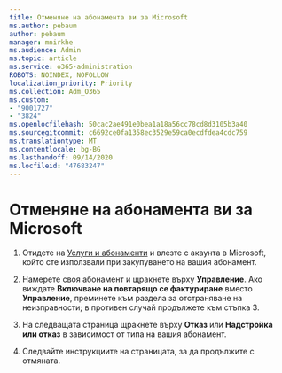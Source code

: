 ```yaml
---
title: Отменяне на абонамента ви за Microsoft
ms.author: pebaum
author: pebaum
manager: mnirkhe
ms.audience: Admin
ms.topic: article
ms.service: o365-administration
ROBOTS: NOINDEX, NOFOLLOW
localization_priority: Priority
ms.collection: Adm_O365
ms.custom:
- "9001727"
- "3824"
ms.openlocfilehash: 50cac2ae491e0bea1a18a56cc78cd8d3105b3a40
ms.sourcegitcommit: c6692ce0fa1358ec3529e59ca0ecdfdea4cdc759
ms.translationtype: MT
ms.contentlocale: bg-BG
ms.lasthandoff: 09/14/2020
ms.locfileid: "47683247"
---
```

# <a name="cancel-your-microsoft-subscription"></a>Отменяне на абонамента ви за Microsoft

1. Отидете на [Услуги и абонаменти](https://account.microsoft.com/services/) и влезте с акаунта в Microsoft, който сте използвали при закупуването на вашия абонамент.

2. Намерете своя абонамент и щракнете върху **Управление**. Ако виждате **Включване на повтарящо се фактуриране** вместо **Управление**, преминете към раздела за отстраняване на неизправности; в противен случай продължете към стъпка 3.

3. На следващата страница щракнете върху **Отказ** или **Надстройка или отказ** в зависимост от типа на вашия абонамент.

4. Следвайте инструкциите на страницата, за да продължите с отмяната.
